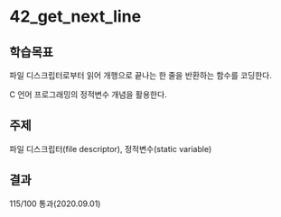 # 42_get_next_line

## 학습목표
파일 디스크립터로부터 읽어 개행으로 끝나는 한 줄을 반환하는 함수를 코딩한다.

C 언어 프로그래밍의 정적변수 개념을 활용한다.

## 주제
파일 디스크립터(file descriptor), 정적변수(static variable)

## 결과
115/100 통과(2020.09.01)
